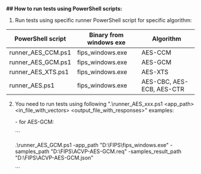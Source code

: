 **## How to run tests using PowerShell scripts:**

1. Run tests using specific runner PowerShell script for specific algorithm:

| PowerShell script  | Binary from windows exe | Algorithm                 |
| ------------------ | ----------------------- | ------------------------- |
| runner_AES_CCM.ps1 | fips_windows.exe        | AES-CCM                   |
| runner_AES_GCM.ps1 | fips_windows.exe        | AES-GCM                   |
| runner_AES_XTS.ps1 | fips_windows.exe        | AES-XTS                   |
| runner_AES.ps1     | fips_windows.exe        | AES-CBC, AES-ECB, AES-CTR |

2. You need to run tests using following ".\runner_AES_xxx.ps1 <app_path> <in_file_with_vectors> <output_file_with_responses>" examples:

   \- for AES-GCM:

     \```

     .\runner_AES_GCM.ps1 -app_path "D:\FIPS\fips_windows.exe" -samples_path "D:\FIPS\ACVP-AES-GCM.req" -samples_result_path "D:\FIPS\ACVP-AES-GCM.json"

     \```
